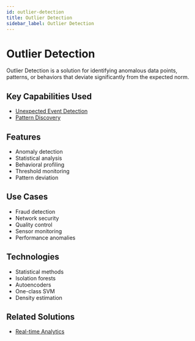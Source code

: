 ```yaml
---
id: outlier-detection
title: Outlier Detection
sidebar_label: Outlier Detection
---
```


# Outlier Detection

Outlier Detection is a solution for identifying anomalous data points, patterns, or behaviors that deviate significantly from the expected norm.

## Key Capabilities Used

- [Unexpected Event Detection](../capabilities/unexpected-event-detection)
- [Pattern Discovery](../capabilities/pattern-discovery)

## Features

- Anomaly detection
- Statistical analysis
- Behavioral profiling
- Threshold monitoring
- Pattern deviation

## Use Cases

- Fraud detection
- Network security
- Quality control
- Sensor monitoring
- Performance anomalies

## Technologies

- Statistical methods
- Isolation forests
- Autoencoders
- One-class SVM
- Density estimation

## Related Solutions

- [Real-time Analytics](./real-time-analytics)

